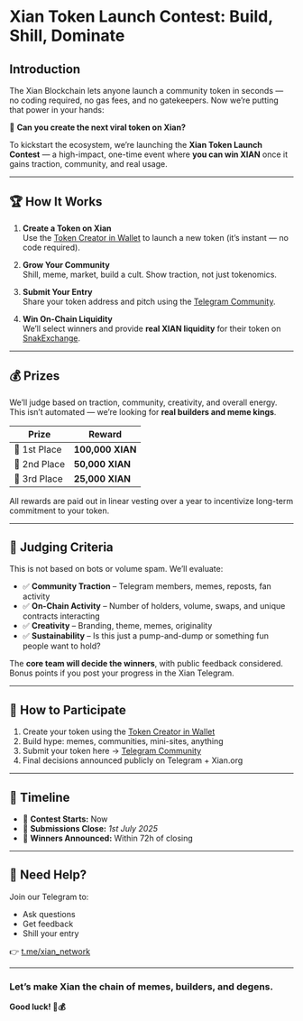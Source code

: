 # Xian Token Launch Contest: Build, Shill, Dominate

## **Introduction**

The Xian Blockchain lets anyone launch a community token in seconds — no coding required, no gas fees, and no gatekeepers. Now we’re putting that power in your hands:

🎯 **Can you create the next viral token on Xian?**

To kickstart the ecosystem, we’re launching the **Xian Token Launch Contest** — a high-impact, one-time event where **you can win XIAN** once it gains traction, community, and real usage.

---

## 🏆 **How It Works**

1. **Create a Token on Xian**  
   Use the [Token Creator in Wallet](https://x.com/Xian_Network/status/1917552894263415291) to launch a new token (it’s instant — no code required).

2. **Grow Your Community**  
   Shill, meme, market, build a cult. Show traction, not just tokenomics.

3. **Submit Your Entry**  
   Share your token address and pitch using the [Telegram Community](https://t.me/xian_network/).

4. **Win On-Chain Liquidity**  
   We’ll select winners and provide **real XIAN liquidity** for their token on [SnakExchange](https://snakexchange.org/).

---

## 💰 **Prizes**

We’ll judge based on traction, community, creativity, and overall energy. This isn’t automated — we’re looking for **real builders and meme kings**.

| **Prize**                  | **Reward**                                                                            |
|---------------------------|----------------------------------------------------------------------------------------|
| 🥇 1st Place               | **100,000 XIAN**                      |
| 🥈 2nd Place               | **50,000 XIAN**                      |
| 🥉 3rd Place               | **25,000 XIAN**                      |

All rewards are paid out in linear vesting over a year to incentivize long-term commitment to your token.

---

## 🧠 **Judging Criteria**

This is not based on bots or volume spam. We’ll evaluate:

- ✅ **Community Traction** – Telegram members, memes, reposts, fan activity  
- ✅ **On-Chain Activity** – Number of holders, volume, swaps, and unique contracts interacting  
- ✅ **Creativity** – Branding, theme, memes, originality  
- ✅ **Sustainability** – Is this just a pump-and-dump or something fun people want to hold?  

The **core team will decide the winners**, with public feedback considered. Bonus points if you post your progress in the Xian Telegram.

---

## 🚀 **How to Participate**

1. Create your token using the [Token Creator in Wallet](https://x.com/Xian_Network/status/1917552894263415291)
2. Build hype: memes, communities, mini-sites, anything  
3. Submit your token here → [Telegram Community](https://t.me/xian_network/)
4. Final decisions announced publicly on Telegram + Xian.org

---

## 📅 **Timeline**

- 🧪 **Contest Starts:** Now  
- 📝 **Submissions Close:** *1st July 2025*  
- 🏁 **Winners Announced:** Within 72h of closing

---

## 💬 Need Help?

Join our Telegram to:  
- Ask questions  
- Get feedback  
- Shill your entry

👉 [t.me/xian_network](https://t.me/xian_network)

---

### Let’s make Xian the chain of **memes, builders, and degens**.

**Good luck! 🐍💰**
